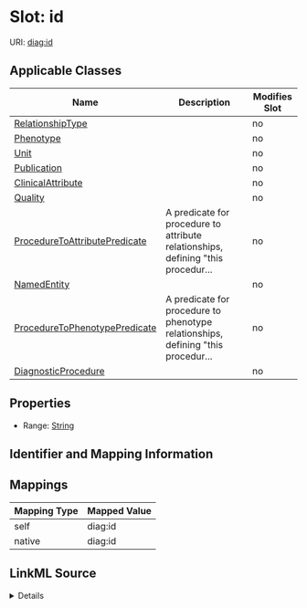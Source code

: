 

# Slot: id

URI: [diag:id](http://w3id.org/ontogpt/diagnostic_procedure/id)



<!-- no inheritance hierarchy -->





## Applicable Classes

| Name | Description | Modifies Slot |
| --- | --- | --- |
| [RelationshipType](RelationshipType.md) |  |  no  |
| [Phenotype](Phenotype.md) |  |  no  |
| [Unit](Unit.md) |  |  no  |
| [Publication](Publication.md) |  |  no  |
| [ClinicalAttribute](ClinicalAttribute.md) |  |  no  |
| [Quality](Quality.md) |  |  no  |
| [ProcedureToAttributePredicate](ProcedureToAttributePredicate.md) | A predicate for procedure to attribute relationships, defining "this procedur... |  no  |
| [NamedEntity](NamedEntity.md) |  |  no  |
| [ProcedureToPhenotypePredicate](ProcedureToPhenotypePredicate.md) | A predicate for procedure to phenotype relationships, defining "this procedur... |  no  |
| [DiagnosticProcedure](DiagnosticProcedure.md) |  |  no  |







## Properties

* Range: [String](String.md)





## Identifier and Mapping Information








## Mappings

| Mapping Type | Mapped Value |
| ---  | ---  |
| self | diag:id |
| native | diag:id |




## LinkML Source

<details>
```yaml
name: id
alias: id
domain_of:
- NamedEntity
- Publication
range: string

```
</details>